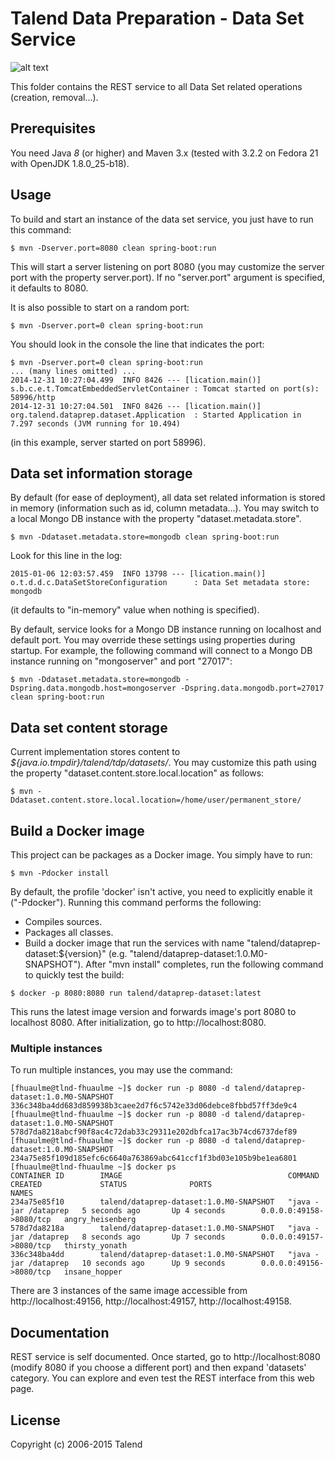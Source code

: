 # Talend Data Preparation - Data Set Service
![alt text](http://www.talend.com/sites/all/themes/talend_responsive/images/logo.png "Talend")

This folder contains the REST service to all Data Set related operations (creation, removal...).

## Prerequisites

You need Java *8* (or higher) and Maven 3.x (tested with 3.2.2 on Fedora 21 with OpenJDK 1.8.0_25-b18).

## Usage
To build and start an instance of the data set service, you just have to run this command:
```
$ mvn -Dserver.port=8080 clean spring-boot:run
```
This will start a server listening on port 8080 (you may customize the server port with the property server.port).
If no "server.port" argument is specified, it defaults to 8080.

It is also possible to start on a random port:
```
$ mvn -Dserver.port=0 clean spring-boot:run
```
You should look in the console the line that indicates the port:
```
$ mvn -Dserver.port=0 clean spring-boot:run
... (many lines omitted) ...
2014-12-31 10:27:04.499  INFO 8426 --- [lication.main()] s.b.c.e.t.TomcatEmbeddedServletContainer : Tomcat started on port(s): 58996/http
2014-12-31 10:27:04.501  INFO 8426 --- [lication.main()] org.talend.dataprep.dataset.Application  : Started Application in 7.297 seconds (JVM running for 10.494)
```
(in this example, server started on port 58996).

## Data set information storage

By default (for ease of deployment), all data set related information is stored in memory (information such as id, column metadata...).
You may switch to a local Mongo DB instance with the property "dataset.metadata.store".
```
$ mvn -Ddataset.metadata.store=mongodb clean spring-boot:run
```
Look for this line in the log:
```
2015-01-06 12:03:57.459  INFO 13798 --- [lication.main()] o.t.d.d.c.DataSetStoreConfiguration      : Data Set metadata store: mongodb
```
(it defaults to "in-memory" value when nothing is specified).

By default, service looks for a Mongo DB instance running on localhost and default port. You may override these settings using properties
during startup. For example, the following command will connect to a Mongo DB instance running on "mongoserver" and port "27017":
```
$ mvn -Ddataset.metadata.store=mongodb -Dspring.data.mongodb.host=mongoserver -Dspring.data.mongodb.port=27017 clean spring-boot:run
```

## Data set content storage
Current implementation stores content to <i>${java.io.tmpdir}/talend/tdp/datasets/</i>. You may customize this path using the property "dataset.content.store.local.location" as follows:
```
$ mvn -Ddataset.content.store.local.location=/home/user/permanent_store/
```

## Build a Docker image
This project can be packages as a Docker image. You simply have to run:
```
$ mvn -Pdocker install
```
By default, the profile 'docker' isn't active, you need to explicitly enable it ("-Pdocker"). Running this command performs the following:
* Compiles sources.
* Packages all classes.
* Build a docker image that run the services with name "talend/dataprep-dataset:${version}" (e.g. "talend/dataprep-dataset:1.0.M0-SNAPSHOT").
After "mvn install" completes, run the following command to quickly test the build:
```
$ docker -p 8080:8080 run talend/dataprep-dataset:latest
```
This runs the latest image version and forwards image's port 8080 to localhost 8080. After initialization, go to http://localhost:8080.

### Multiple instances
To run multiple instances, you may use the command:
```
[fhuaulme@tlnd-fhuaulme ~]$ docker run -p 8080 -d talend/dataprep-dataset:1.0.M0-SNAPSHOT
336c348ba4dd683d859938b3caee2d7f6c5742e33d06debce8fbbd57ff3de9c4
[fhuaulme@tlnd-fhuaulme ~]$ docker run -p 8080 -d talend/dataprep-dataset:1.0.M0-SNAPSHOT
578d7da8218abcf90f8ac4c72dab33c29311e202dbfca17ac3b74cd6737def89
[fhuaulme@tlnd-fhuaulme ~]$ docker run -p 8080 -d talend/dataprep-dataset:1.0.M0-SNAPSHOT
234a75e85f109d185efc6c6640a763869abc641ccf1f3bd03e105b9be1ea6801
[fhuaulme@tlnd-fhuaulme ~]$ docker ps
CONTAINER ID        IMAGE                                     COMMAND                CREATED             STATUS              PORTS                     NAMES
234a75e85f10        talend/dataprep-dataset:1.0.M0-SNAPSHOT   "java -jar /dataprep   5 seconds ago       Up 4 seconds        0.0.0.0:49158->8080/tcp   angry_heisenberg
578d7da8218a        talend/dataprep-dataset:1.0.M0-SNAPSHOT   "java -jar /dataprep   8 seconds ago       Up 7 seconds        0.0.0.0:49157->8080/tcp   thirsty_yonath
336c348ba4dd        talend/dataprep-dataset:1.0.M0-SNAPSHOT   "java -jar /dataprep   10 seconds ago      Up 9 seconds        0.0.0.0:49156->8080/tcp   insane_hopper
```
There are 3 instances of the same image accessible from http://localhost:49156, http://localhost:49157, http://localhost:49158.

## Documentation
REST service is self documented. Once started, go to http://localhost:8080 (modify 8080 if you choose a different port)
and then expand 'datasets' category. You can explore and even test the REST interface from this web page.

## License

Copyright (c) 2006-2015 Talend
